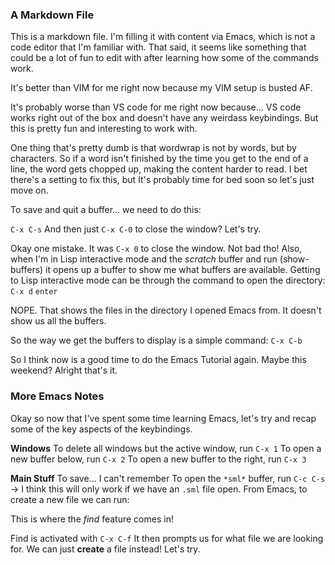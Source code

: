 ### A Markdown File
This is a markdown file.
I'm filling it with content via Emacs, which is not a code editor that I'm familiar with. That said, it seems like something that could be a lot of fun to edit with after learning how some of the commands work.

It's better than VIM for me right now because my VIM setup is busted AF.

It's probably worse than VS code for me right now because... VS code works right out of the box and doesn't have any weirdass keybindings. But this is pretty fun and interesting to work with.

One thing that's pretty dumb is that wordwrap is not by words, but by characters. So if a word isn't finished by the time you get to the end of a line, the word gets chopped up, making the content harder to read. I bet there's a setting to fix this, but It's probably time for bed soon so let's just move on.

To save and quit a buffer... we need to do this:

`C-x C-s`
And then just `C-x C-0` to close the window? Let's try.

Okay one mistake. It was `C-x 0` to close the window. Not bad tho!
Also, when I'm in Lisp interactive mode and the *scratch* buffer and run (show-buffers) it opens up a buffer to show me what buffers are available.
Getting to Lisp interactive mode can be through the command to open the directory: `C-x d` `enter`

NOPE. That shows the files in the directory I opened Emacs from. It doesn't show us all the buffers.

So the way we get the buffers to display is a simple command:
`C-x C-b`

So I think now is a good time to do the Emacs Tutorial again. Maybe this weekend?
Alright that's it.

### More Emacs Notes

Okay so now that I've spent some time learning Emacs, let's try and recap some of the key aspects of the keybindings.

**Windows**
To delete all windows but the active window, run `C-x 1`
To open a new buffer below, run `C-x 2`
To open a new buffer to the right, run `C-x 3`

**Main Stuff**
To save... I can't remember
To open the `*sml*` buffer, run `C-c C-s` -> I think this will only work if we have an `.sml` file open. From Emacs, to create a new file we can run:

This is where the *find* feature comes in!

Find is activated with `C-x C-f`
It then prompts us for what file we are looking for.
We can just **create** a file instead! Let's try.